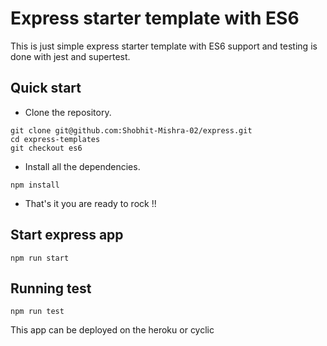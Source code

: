 # Express starter template with ES6

This is just simple express starter template with ES6 support and testing is done with jest and supertest.

## Quick start

- Clone the repository.

```shell
git clone git@github.com:Shobhit-Mishra-02/express.git
cd express-templates
git checkout es6
```

- Install all the dependencies.

```shell
npm install
```

- That's it you are ready to rock !!

## Start express app

```shell
npm run start
```

## Running test

```
npm run test
```

This app can be deployed on the heroku or cyclic
